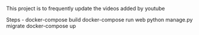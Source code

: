 This project is to frequently update the videos added by youtube

Steps -
docker-compose build
docker-compose run web python manage.py migrate
docker-compose up

